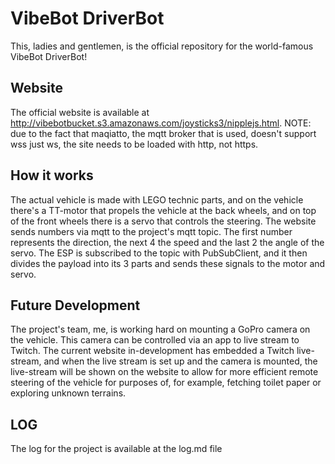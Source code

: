 # VibeBot DriverBot
This, ladies and gentlemen, is the official repository for the world-famous VibeBot DriverBot!

## Website
The official website is available at http://vibebotbucket.s3.amazonaws.com/joysticks3/nipplejs.html.
      NOTE: due to the fact that maqiatto, the mqtt broker that is used, doesn't support wss just ws, the site needs to be loaded with http, not https.

## How it works
The actual vehicle is made with LEGO technic parts, and on the vehicle there's a TT-motor that propels the vehicle at the back wheels, and on top of the front wheels there is a servo that controls the steering.
The website sends numbers via mqtt to the project's mqtt topic. The first number represents the direction, the next 4 the speed and the last 2 the angle of the servo. The ESP is subscribed to the topic with PubSubClient, and it then divides the payload into its 3 parts and sends these signals to the motor and servo.

## Future Development
The project's team, me, is working hard on mounting a GoPro camera on the vehicle. This camera can be controlled via an app to live stream to Twitch. The current website in-development has embedded a Twitch live-stream, and when the live stream is set up and the camera is mounted, the live-stream will be shown on the website to allow for more efficient remote steering of the vehicle for purposes of, for example, fetching toilet paper or exploring unknown terrains.

## LOG
The log for the project is available at the log.md file

